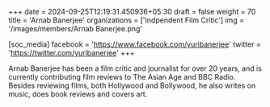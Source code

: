 +++
date = 2024-09-25T12:19:31.450936+05:30
draft = false
weight = 70
title = 'Arnab Banerjee'
organizations = ['Indpendent Film Critic']
img = '/images/members/Arnab Banerjee.png'

[soc_media]
facebook = 'https://www.facebook.com/yuribanerjee'
twitter = 'https://twitter.com/yuribanerjee'
+++

Arnab Banerjee has been a film critic and journalist for over 20 years, and is currently contributing film reviews to The Asian Age and BBC Radio. Besides reviewing films, both Hollywood and Bollywood, he also writes on music, does book reviews and covers art.
